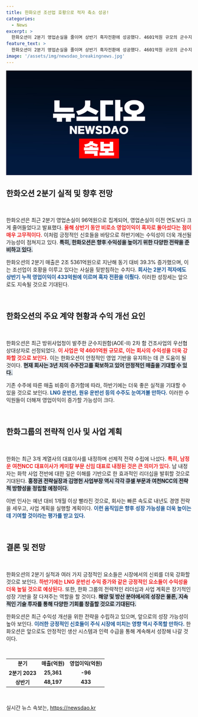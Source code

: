 ```yaml
---
title: 한화오션 조선업 호황으로 적자 축소 성공!
categories:
  - News
excerpt: >
  한화오션이 2분기 영업손실을 줄이며 상반기 흑자전환에 성공했다. 4601억원 규모의 군수지원함 수주 소식과 함께 하반기 수익 개선 기대감도 고조되고 있다. 새로운 대표이사 내정으로 경영 전략에도 박차를 가할 예정이다.
feature_text: >
  한화오션이 2분기 영업손실을 줄이며 상반기 흑자전환에 성공했다. 4601억원 규모의 군수지원함 수주 소식과 함께 하반기 수익 개선 기대감도 고조되고 있다. 새로운 대표이사 내정으로 경영 전략에도 박차를 가할 예정이다.
image: '/assets/img/newsdao_breakingnews.jpg'
---
```


<p><img src="/assets/img/newsdao_breakingnews.jpg" alt="koreaapp 속보" /></p>

<h2 data-ke-size="size26">한화오션 2분기 실적 및 향후 전망</h2>

<p data-ke-size="size16">&nbsp;</p>

<p>한화오션은 최근 2분기 영업손실이 96억원으로 집계되어, 영업손실이 이전 연도보다 크게 줄어들었다고 발표했다. <b><span style="color: #ee2323;">올해 상반기 동안 비로소 영업이익이 흑자로 돌아섰다는 점이 매우 고무적이다.</span></b> 이처럼 긍정적인 신호들을 바탕으로 하반기에는 수익성이 더욱 개선될 가능성이 점쳐지고 있다. <b><span style="background-color: #21538527;">특히, 한화오션은 향후 수익성을 높이기 위한 다양한 전략을 준비하고 있다.</span></b></p>

<p>한화오션의 2분기 매출은 2조 5361억원으로 지난해 동기 대비 39.3% 증가했으며, 이는 조선업이 호황을 이루고 있다는 사실을 뒷받침하는 수치다. <b><span style="color: #1a5490;">회사는 2분기 적자에도 상반기 누적 영업이익이 433억원에 이르며 흑자 전환을 이뤘다.</span></b> 이러한 성장세는 앞으로도 지속될 것으로 기대된다.</p>

<p data-ke-size="size16">&nbsp;</p>

<h2 data-ke-size="size26">한화오션의 주요 계약 현황과 수익 개선 요인</h2>

<p data-ke-size="size16">&nbsp;</p>

<p>한화오션은 최근 방위사업청이 발주한 군수지원함(AOE-II) 2차 함 건조사업의 우선협상대상자로 선정되었다. <b><span style="color: #ee2323;">이 사업은 약 4601억원 규모로, 이는 회사의 수익성을 더욱 강화할 것으로 보인다.</span></b> 이는 한화오션이 안정적인 영업 기반을 유지하는 데 큰 도움이 될 것이다. <b><span style="background-color: #21538527;">현재 회사는 3년 치의 수주잔고를 확보하고 있어 안정적인 매출을 기대할 수 있다.</span></b></p>

<p>기존 수주에 따른 매출 비중이 증가함에 따라, 하반기에는 더욱 좋은 실적을 기대할 수 있을 것으로 보인다. <b><span style="color: #1a5490;">LNG 운반선, 원유 운반선 등의 수주도 눈여겨볼 만하다.</span></b> 이러한 수익원들이 더해져 영업이익이 증가할 가능성이 크다.</p>

<p data-ke-size="size16">&nbsp;</p>

<h2 data-ke-size="size26">한화그룹의 전략적 인사 및 사업 계획</h2>

<p data-ke-size="size16">&nbsp;</p>

<p>한화는 최근 3개 계열사의 대표이사를 내정하며 선제적 전략 수립에 나섰다. <b><span style="color: #ee2323;">특히, 남정운 여천NCC 대표이사가 케미칼 부문 신임 대표로 내정된 것은 큰 의미가 있다.</span></b> 남 내정자는 화학 사업 전반에 대한 깊은 이해를 기반으로 한 효과적인 리더십을 발휘할 것으로 기대된다. <b><span style="background-color: #21538527;">홍정권 전략실장과 김명헌 사업부장 역시 각각 큐셀 부문과 여천NCC의 전략적 방향성을 정립할 예정이다.</span></b></p>

<p>이번 인사는 예년 대비 1개월 이상 빨라진 것으로, 회사는 빠른 속도로 내년도 경영 전략을 세우고, 사업 계획을 실행할 계획이다. <b><span style="color: #1a5490;">이런 움직임은 향후 성장 가능성을 더욱 높이는 데 기여할 것이라는 평가를 받고 있다.</span></b></p>

<p data-ke-size="size16">&nbsp;</p>

<h2 data-ke-size="size26">결론 및 전망</h2>

<p data-ke-size="size16">&nbsp;</p>

<p>한화오션의 2분기 실적과 여러 가지 긍정적인 요소들은 시장에서의 신뢰를 더욱 강화할 것으로 보인다. <b><span style="color: #ee2323;">하반기에는 LNG 운반선 수익 증가와 같은 긍정적인 요소들이 수익성을 더욱 높일 것으로 예상된다.</span></b> 또한, 한화 그룹의 전략적인 리더십과 사업 계획은 장기적인 성장 기반을 잘 다져주는 역할을 할 것이다. <b><span style="background-color: #21538527;">해양 및 방산 분야에서의 성장은 물론, 지속적인 기술 투자를 통해 다양한 기회를 창출할 것으로 기대된다.</span></b> </p>

<p>한화오션은 최근 수익성 개선을 위한 전략을 수립하고 있으며, 앞으로의 성장 가능성이 높아 보인다. <b><span style="color: #1a5490;">이러한 긍정적인 신호들이 주식 시장에 미치는 영향 역시 주목할 만하다.</span></b> 한화오션은 앞으로도 안정적인 생산 시스템과 인력 수급을 통해 계속해서 성장해 나갈 것이다. </p>

<p data-ke-size="size16">&nbsp;</p>

<table>
    <tr>
        <td style="text-align: center; height: 17px;"><b>분기</b></td>
        <td style="text-align: center; height: 17px;"><b>매출(억원)</b></td>
        <td style="text-align: center; height: 17px;"><b>영업이익(억원)</b></td>
    </tr>
    <tr>
        <td style="text-align: center; height: 17px;"><b>2분기 2023</b></td>
        <td style="text-align: center; height: 17px;"><b>25,361</b></td>
        <td style="text-align: center; height: 17px;"><b>-96</b></td>
    </tr>
    <tr>
        <td style="text-align: center; height: 17px;"><b>상반기</b></td>
        <td style="text-align: center; height: 17px;"><b>48,197</b></td>
        <td style="text-align: center; height: 17px;"><b>433</b></td>
    </tr>
</table>

<p data-ke-size="size16">&nbsp;</p>
실시간 뉴스 속보는, <a href="https://newsdao.kr" rel="dofollow">https://newsdao.kr</a>


